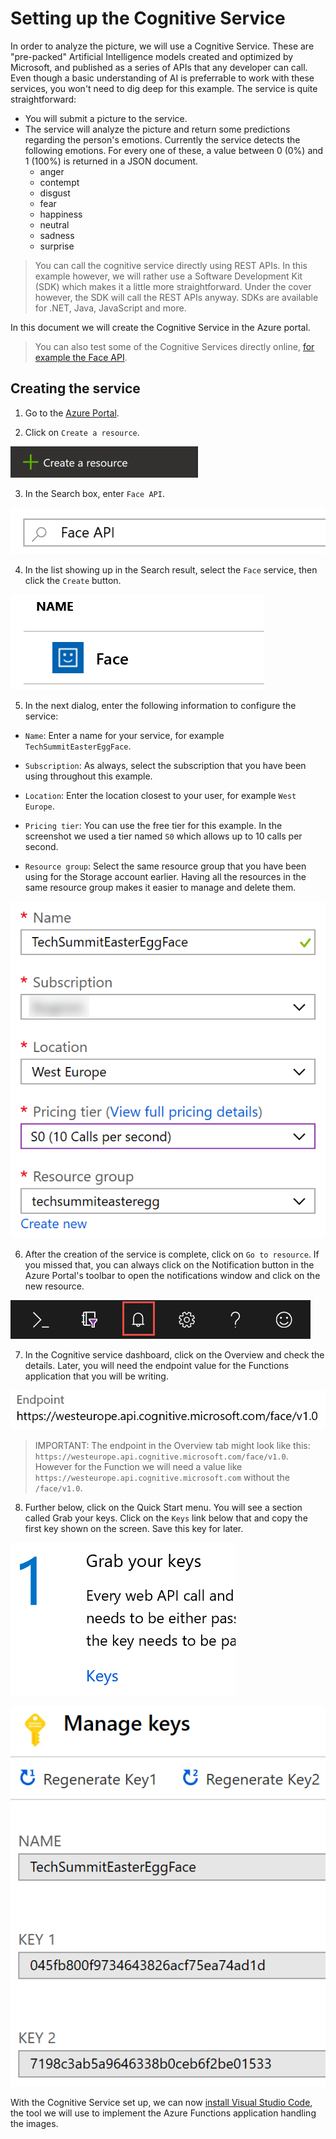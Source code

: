 # Setting up the Cognitive Service

In order to analyze the picture, we will use a Cognitive Service. These are "pre-packed" Artificial Intelligence models created and optimized by Microsoft, and published as a series of APIs that any developer can call. Even though a basic understanding of AI is preferrable to work with these services, you won't need to dig deep for this example. The service is quite straightforward:

- You will submit a picture to the service.
- The service will analyze the picture and return some predictions regarding the person's emotions. Currently the service detects the following emotions. For every one of these, a value between 0 (0%) and 1 (100%) is returned in a JSON document.
    - anger
    - contempt
    - disgust
    - fear
    - happiness
    - neutral
    - sadness
    - surprise

> You can call the cognitive service directly using REST APIs. In this example however, we will rather use a Software Development Kit (SDK) which makes it a little more straightforward. Under the cover however, the SDK will call the REST APIs anyway. SDKs are available for .NET, Java, JavaScript and more.

In this document we will create the Cognitive Service in the Azure portal.

> You can also test some of the Cognitive Services directly online, [for example the Face API](http://gslb.ch/h317g-swisstechsummit19easteregg).

## Creating the service

1. Go to the [Azure Portal](http://portal.azure.com).

2. Click on `Create a resource`.

![Create a resource](./Img/101.png)

3. In the Search box, enter `Face API`.

![Searching for the Face API](./Img/151.png)

4. In the list showing up in the Search result, select the `Face` service, then click the `Create` button.

![Selecting the Face API](./Img/152.png)

5. In the next dialog, enter the following information to configure the service:

- `Name`: Enter a name for your service, for example `TechSummitEasterEggFace`.

- `Subscription`: As always, select the subscription that you have been using throughout this example.

- `Location`: Enter the location closest to your user, for example `West Europe`.

- `Pricing tier`: You can use the free tier for this example. In the screenshot we used a tier named `S0` which allows up to 10 calls per second.

- `Resource group`: Select the same resource group that you have been using for the Storage account earlier. Having all the resources in the same resource group makes it easier to manage and delete them.

![Entering the Face API information](./Img/153.png)

6. After the creation of the service is complete, click on `Go to resource`. If you missed that, you can always click on the Notification button in the Azure Portal's toolbar to open the notifications window and click on the new resource.

![Notifications button](./Img/106.png)

<a name="gettingendpoint"></a>

7. In the Cognitive service dashboard, click on the Overview and check the details. Later, you will need the endpoint value for the Functions application that you will be writing.

![Getting the endpoint](./Img/155.png)

> IMPORTANT: The endpoint in the Overview tab might look like this: `https://westeurope.api.cognitive.microsoft.com/face/v1.0`. However for the Function we will need a value like `https://westeurope.api.cognitive.microsoft.com` without the `/face/v1.0`.

<a name="gettingkeys"></a>

8. Further below, click on the Quick Start menu. You will see a section called Grab your keys. Click on the `Keys` link below that and copy the first key shown on the screen. Save this key for later.

![Getting the key](./Img/154.png)

![Manage keys](./Img/156.png)

With the Cognitive Service set up, we can now [install Visual Studio Code](./02-installing-tools.md), the tool we will use to implement the Azure Functions application handling the images.